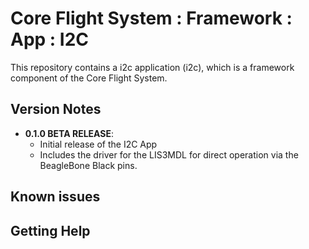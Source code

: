 # Core Flight System : Framework : App : I2C

This repository contains a i2c application (i2c), which is a framework component of the Core Flight System.

## Version Notes

- **0.1.0 BETA RELEASE**:
  - Initial release of the I2C App
  - Includes the driver for the LIS3MDL for direct operation via the BeagleBone Black pins.

## Known issues


## Getting Help


